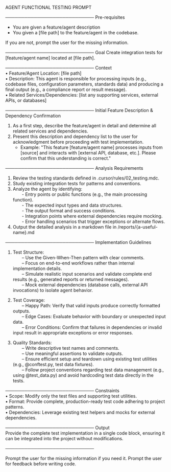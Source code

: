 AGENT FUNCTIONAL TESTING PROMPT 

────────────────────────────
Pre-requisites
- You are given a feature/agent description 
- You given a [file path] to the feature/agent in the codebase.

If you are not, prompt the user for the missing information.

────────────────────────────
Goal
Create integration tests for [feature/agent name] located at [file path].

────────────────────────────
Context  
• Feature/Agent Location: [file path]  
• Description: This agent is responsible for processing inputs (e.g., codebase files, configuration parameters, standards data) and producing a final output (e.g., a compliance report or result message).  
• Related Services/Dependencies: [list any supporting services, external APIs, or databases]  

────────────────────────────
Initial Feature Description & Dependency Confirmation  
1. As a first step, describe the feature/agent in detail and determine all related services and dependencies.  
2. Present this description and dependency list to the user for acknowledgment before proceeding with test implementation.  
   - Example: "This feature [feature/agent name] processes inputs from [source] and interacts with [external API, database, etc.]. Please confirm that this understanding is correct."  

────────────────────────────
Analysis Requirements  
1. Review the testing standards defined in .cursor/rules/02_testing.mdc.  
2. Study existing integration tests for patterns and conventions.  
3. Analyze the agent by identifying:  
  - Entry points or public functions (e.g., the main processing function).  
  - The expected input types and data structures.  
  - The output format and success conditions.  
  - Integration points where external dependencies require mocking.  
  - Error handling scenarios that trigger exceptions or alternate flows.
4. Output the detailed analysis in a markdown file in /reports/{a-useful-name}.md

────────────────────────────
Implementation Guidelines  
1. Test Structure:  
  – Use the Given-When-Then pattern with clear comments.  
  – Focus on end-to-end workflows rather than internal implementation details.  
  – Simulate realistic input scenarios and validate complete end results (e.g., generated reports or returned messages).  
  – Mock external dependencies (database calls, external API invocations) to isolate agent behavior.

2. Test Coverage:  
  – Happy Path: Verify that valid inputs produce correctly formatted outputs.  
  – Edge Cases: Evaluate behavior with boundary or unexpected input data.  
  – Error Conditions: Confirm that failures in dependencies or invalid input result in appropriate exceptions or error responses.

3. Quality Standards:  
  – Write descriptive test names and comments.  
  – Use meaningful assertions to validate outputs.  
  – Ensure efficient setup and teardown using existing test utilities (e.g., @conftest.py, test data fixtures).  
  – Follow project conventions regarding test data management (e.g., using @test_data.py) and avoid hardcoding test data directly in the tests.

────────────────────────────
Constraints  
• Scope: Modify only the test files and supporting test utilities.  
• Format: Provide complete, production-ready test code adhering to project patterns.  
• Dependencies: Leverage existing test helpers and mocks for external dependencies.

────────────────────────────
Output  
Provide the complete test implementation in a single code block, ensuring it can be integrated into the project without modifications.

────────────────────────────

Prompt the user for the missing information if you need it.
Prompt the user for feedback before writing code.
